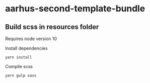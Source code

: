 # aarhus-second-template-bundle

## Build scss in resources folder

Requires node version 10

Install dependencies

`yarn install`

Compile scss

`yarn gulp sass`
